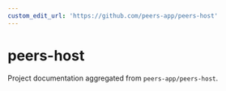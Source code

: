 ```yaml
---
custom_edit_url: 'https://github.com/peers-app/peers-host'
---
```

# peers-host

Project documentation aggregated from `peers-app/peers-host`.
